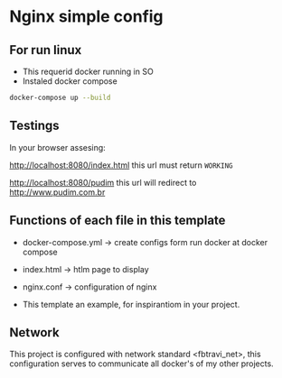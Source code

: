 # Nginx simple config

## For run linux

* This requerid docker running in SO
* Instaled docker compose

```bash
docker-compose up --build
```

## Testings

In your browser assesing:

<http://localhost:8080/index.html> this url must return `WORKING`

<http://localhost:8080/pudim> this url will redirect to <http://www.pudim.com.br>

## Functions of each file in this template

* docker-compose.yml -> create configs form run docker at docker compose
* index.html -> htlm page to display
* nginx.conf -> configuration of nginx

* This template an example, for inspirantiom in your project.

## Network

This project is configured with network standard <fbtravi_net>, this
configuration serves to communicate all docker's of my other projects.
